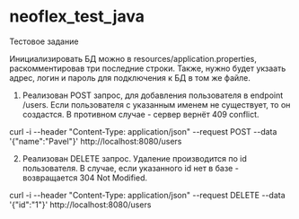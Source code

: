 # neoflex_test_java
Тестовое задание

Инициализировать БД можно в resources/application.properties, раскомментировав три последние строки. Также, нужно будет укзаать адрес, логин и пароль для подключения к БД в том же файле.

1. Реализован POST запрос, для добавления пользователя в endpoint /users. Если пользователя с указанным именем не существует, то он создастся. В противном случае - сервер вернёт 409 conflict.

curl -i --header "Content-Type: application/json" --request POST --data '{"name":"Pavel"}' http://localhost:8080/users

2. Реализован DELETE запрос. Удаление производится по id пользователя. В случае, если указанного id нет в базе - возвращается 304 Not Modified.

curl -i --header "Content-Type: application/json" --request DELETE --data '{"id":"1"}' http://localhost:8080/users
